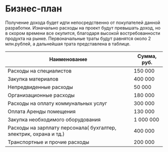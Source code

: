# Бизнес-план 
Получение дохода будет идти непосредственно от покупателей данной разработки. Изначально расходы на проект будут превышать доход, но в скором времени все окупится, благодаря высокой востребованности продукта на рынке. Первоначальные траты будут равнятся около 2 млн.рублей, а дальнейшая трата представлена в таблице.

Наименование | Сумма, руб.
------------ | -------------
Расходы на специалистов | 150 000
Закупка материалов | 400 000
Непредвиденные расходы | 50 000
Организационные расходы | 180 000
Расходы на оплату коммунальных услуг | 300 000
Оплата Аренды помещения | 130 000
Закупка необходимого оборудования | 1 000 000
Расходы на зарплату персонала( бухгалтер, электрик, охрана и тд.) | 400 000
Транспортные и прочие расходы | 200 000
